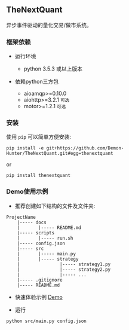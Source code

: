 
## TheNextQuant
异步事件驱动的量化交易/做市系统。


### 框架依赖

- 运行环境
	- python 3.5.3 或以上版本

- 依赖python三方包
	- aioamqp>=0.10.0
	- aiohttp>=3.2.1 `可选`
	- motor>=1.2.1 `可选`


### 安装
使用 `pip` 可以简单方便安装:
```text
pip install -e git+https://github.com/Demon-Hunter/TheNextQuant.git#egg=thenextquant
```

or

```text
pip install thenextquant
```

### Demo使用示例

- 推荐创建如下结构的文件及文件夹:
```text
ProjectName
    |----- docs
    |       |----- README.md
    |----- scripts
    |       |----- run.sh
    |----- config.json
    |----- src
    |       |----- main.py
    |       |----- strategy
    |               |----- strategy1.py
    |               |----- strategy2.py
    |               |----- ...
    |----- .gitignore
    |----- README.md
```

- 快速体验示例
    [Demo](example)


- 运行
```text
python src/main.py config.json
```
